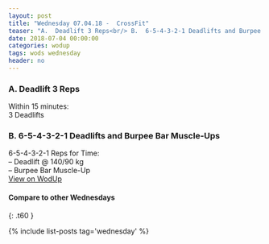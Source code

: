 ```yaml
---
layout: post
title: "Wednesday 07.04.18 -  CrossFit"
teaser: "A.  Deadlift 3 Reps<br/> B.  6-5-4-3-2-1 Deadlifts and Burpee Bar Muscle-Ups"
date: 2018-07-04 00:00:00
categories: wodup
tags: wods wednesday
header: no
---
```



<h3>A.  Deadlift 3 Reps</h3>
Within 15 minutes:<br/>
3 Deadlifts<br/>
<h3>B.  6-5-4-3-2-1 Deadlifts and Burpee Bar Muscle-Ups</h3>
6-5-4-3-2-1 Reps for Time:<br/>– Deadlift @ 140/90 kg<br/>– Burpee Bar Muscle-Up<br/>
<a href="https://www.wodup.com/gyms/asphodel/wods/7298" target="blank">View on WodUp</a>


#### Compare to other Wednesdays
{: .t60 }

{% include list-posts tag='wednesday' %}